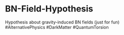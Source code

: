 # BN-Field-Hypothesis
Hypothesis about gravity-induced BN fields (just for fun) #AlternativePhysics #DarkMatter #QuantumTorsion
